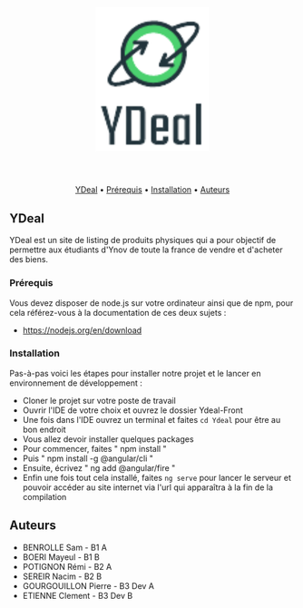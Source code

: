<h1 align="center">
  <br>
  <a><img src="https://github.com/Clementetiennedev/Ydeal-Front/blob/main/Ydeal/src/assets/logo-Ydeal.png" alt="Markdownify" width="200"></a>
  <br>
  <br>
</h1>

<p align="center">
  <a href="#key-features">YDeal</a> •
  <a href="#how-to-use">Prérequis</a> •
  <a href="#download">Installation</a> •
  <a href="#credits">Auteurs</a> 
</p>

## YDeal

YDeal est un site de listing de produits physiques qui a pour objectif de permettre aux étudiants d'Ynov de toute la france de vendre et d'acheter des biens.

### Prérequis

Vous devez disposer de node.js sur votre ordinateur ainsi que de npm, pour cela référez-vous à la documentation de ces deux sujets : 
* https://nodejs.org/en/download 

### Installation

Pas-à-pas voici les étapes pour installer notre projet et le lancer en environnement de développement :

* Cloner le projet sur votre poste de travail
* Ouvrir l'IDE de votre choix et ouvrez le dossier Ydeal-Front
* Une fois dans l'IDE ouvrez un terminal et faites `cd Ydeal` pour être au bon endroit
* Vous allez devoir installer quelques packages 
* Pour commencer, faites " npm install "
* Puis " npm install -g @angular/cli "
* Ensuite, écrivez " ng add @angular/fire "
* Enfin une fois tout cela installé, faites `ng serve` pour lancer le serveur et pouvoir accéder au site internet via l'url qui apparaîtra à la fin de la compilation

## Auteurs

 - BENROLLE Sam - B1 A
 - BOERI Mayeul - B1 B
 - POTIGNON Rémi - B2 A
 - SEREIR Nacim - B2 B
 - GOURGOUILLON Pierre - B3 Dev A
 - ETIENNE Clement - B3 Dev B
